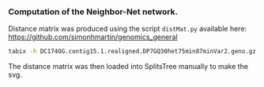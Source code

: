 
### Computation of the Neighbor-Net network. 

Distance matrix was produced using the script `distMat.py` available here: https://github.com/simonhmartin/genomics_general

```bash
tabix -h DC174OG.contig15.1.realigned.DP7GQ30het75min87minVar2.geno.gz contig15.1:4035981-5322256 contig15.1:5322257-6220875 contig15.1:6251636-7829094 contig15.1:14803486-15299732 > temp.geno && python ~/Research/genomics_general/distMat.py -g temp.geno -o DC174OG.contig15.1.realigned.DP7GQ30het75min87minVar2.regions1-4.dist -f phased --windType cat && rm temp.geno
```

The distance matrix was then loaded into SplitsTree manually to make the svg.
